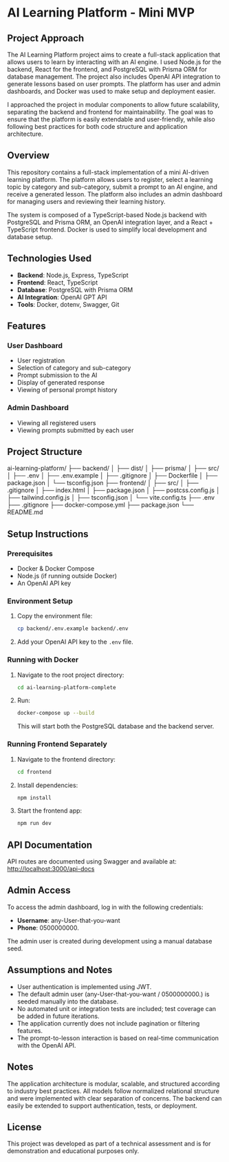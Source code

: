 # AI Learning Platform - Mini MVP

## Project Approach

The AI Learning Platform project aims to create a full-stack application that allows users to learn by interacting with an AI engine. I used Node.js for the backend, React for the frontend, and PostgreSQL with Prisma ORM for database management. The project also includes OpenAI API integration to generate lessons based on user prompts. The platform has user and admin dashboards, and Docker was used to make setup and deployment easier.

I approached the project in modular components to allow future scalability, separating the backend and frontend for maintainability. The goal was to ensure that the platform is easily extendable and user-friendly, while also following best practices for both code structure and application architecture.

## Overview

This repository contains a full-stack implementation of a mini AI-driven learning platform. The platform allows users to register, select a learning topic by category and sub-category, submit a prompt to an AI engine, and receive a generated lesson. The platform also includes an admin dashboard for managing users and reviewing their learning history.

The system is composed of a TypeScript-based Node.js backend with PostgreSQL and Prisma ORM, an OpenAI integration layer, and a React + TypeScript frontend. Docker is used to simplify local development and database setup.

## Technologies Used

- **Backend**: Node.js, Express, TypeScript
- **Frontend**: React, TypeScript
- **Database**: PostgreSQL with Prisma ORM
- **AI Integration**: OpenAI GPT API
- **Tools**: Docker, dotenv, Swagger, Git

## Features

### User Dashboard
- User registration
- Selection of category and sub-category
- Prompt submission to the AI
- Display of generated response
- Viewing of personal prompt history

### Admin Dashboard
- Viewing all registered users
- Viewing prompts submitted by each user

## Project Structure

ai-learning-platform/
├── backend/
│ ├── dist/
│ ├── prisma/
│ ├── src/
│ ├── .env
│ ├── .env.example
│ ├── .gitignore
│ ├── Dockerfile
│ ├── package.json
│ └── tsconfig.json
├── frontend/
│ ├── src/
│ ├── .gitignore
│ ├── index.html
│ ├── package.json
│ ├── postcss.config.js
│ ├── tailwind.config.js
│ ├── tsconfig.json
│ └── vite.config.ts
├── .env
├── .gitignore
├── docker-compose.yml
├── package.json
└── README.md

## Setup Instructions

### Prerequisites

- Docker & Docker Compose
- Node.js (if running outside Docker)
- An OpenAI API key

### Environment Setup
1. Copy the environment file:
    ```bash
    cp backend/.env.example backend/.env
    ```
2. Add your OpenAI API key to the `.env` file.

### Running with Docker
1. Navigate to the root project directory:
    ```bash
    cd ai-learning-platform-complete
    ```
2. Run:
    ```bash
    docker-compose up --build
    ```
    This will start both the PostgreSQL database and the backend server.

### Running Frontend Separately
1. Navigate to the frontend directory:
    ```bash
    cd frontend
    ```
2. Install dependencies:
    ```bash
    npm install
    ```
3. Start the frontend app:
    ```bash
    npm run dev
    ```

## API Documentation
API routes are documented using Swagger and available at:
[http://localhost:3000/api-docs](http://localhost:3000/api-docs)

## Admin Access
To access the admin dashboard, log in with the following credentials:
- **Username**: any-User-that-you-want
- **Phone**: 0500000000.

The admin user is created during development using a manual database seed.

## Assumptions and Notes
- User authentication is implemented using JWT.
- The default admin user (any-User-that-you-want / 0500000000.) is seeded manually into the database.
- No automated unit or integration tests are included; test coverage can be added in future iterations.
- The application currently does not include pagination or filtering features.
- The prompt-to-lesson interaction is based on real-time communication with the OpenAI API.

## Notes
The application architecture is modular, scalable, and structured according to industry best practices. All models follow normalized relational structure and were implemented with clear separation of concerns. The backend can easily be extended to support authentication, tests, or deployment.

## License
This project was developed as part of a technical assessment and is for demonstration and educational purposes only.


